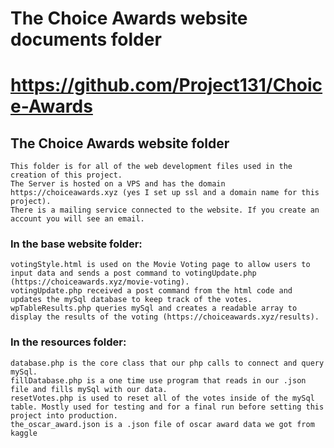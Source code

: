# The Choice Awards website documents folder 
# https://github.com/Project131/Choice-Awards                                                  
## The Choice Awards website folder 

    This folder is for all of the web development files used in the creation of this project.
    The Server is hosted on a VPS and has the domain https://choiceawards.xyz (yes I set up ssl and a domain name for this project).
    There is a mailing service connected to the website. If you create an account you will see an email.

### In the base website folder:

    votingStyle.html is used on the Movie Voting page to allow users to input data and sends a post command to votingUpdate.php (https://choiceawards.xyz/movie-voting).
    votingUpdate.php received a post command from the html code and updates the mySql database to keep track of the votes.
    wpTableResults.php queries mySql and creates a readable array to display the results of the voting (https://choiceawards.xyz/results).

### In the resources folder:

    database.php is the core class that our php calls to connect and query mySql.
    fillDatabase.php is a one time use program that reads in our .json file and fills mySql with our data.
    resetVotes.php is used to reset all of the votes inside of the mySql table. Mostly used for testing and for a final run before setting this project into production.
    the_oscar_award.json is a .json file of oscar award data we got from kaggle



    
